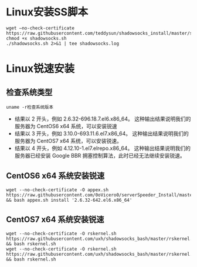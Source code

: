 # Linux安装SS脚本

```
wget –no-check-certificate  https://raw.githubusercontent.com/teddysun/shadowsocks_install/master/shadowsocks.sh
chmod +x shadowsocks.sh
./shadowsocks.sh 2>&1 | tee shadowsocks.log
```

# Linux锐速安装
## 检查系统类型

```
uname -r检查系统版本
```

* 结果以 2 开头，例如 2.6.32-696.18.7.el6.x86_64。
这种输出结果说明我们的服务器为 CentOS6 x64 系统，可以安装锐速
* 结果以 3 开头，例如 3.10.0-693.11.6.el7.x86_64。
这种输出结果说明我们的服务器为 CentOS7 x64 系统，可以安装锐速。
* 结果以 4 开头，例如 4.12.10-1.el7.elrepo.x86_64。
这种输出结果说明我们的服务器已经安装 Google BBR 拥塞控制算法，此时已经无法继续安装锐速。

## CentOS6 x64 系统安装锐速

```
wget --no-check-certificate -O appex.sh https://raw.githubusercontent.com/0oVicero0/serverSpeeder_Install/master/appex.sh && bash appex.sh install '2.6.32-642.el6.x86_64'
```

## CentOS7 x64 系统安装锐速

```
wget --no-check-certificate -O rskernel.sh https://raw.githubusercontent.com/uxh/shadowsocks_bash/master/rskernel.sh && bash rskernel.sh
wget --no-check-certificate -O rskernel.sh https://raw.githubusercontent.com/uxh/shadowsocks_bash/master/rskernel.sh && bash rskernel.sh
```